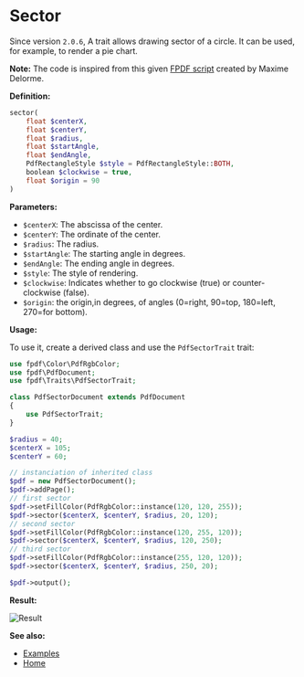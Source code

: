 # Sector

Since version `2.0.6`, A trait allows drawing sector of a circle. It can be
used, for example, to render a pie chart.

**Note:** The code is inspired from this given
[FPDF script](http://www.fpdf.org/en/script/script19.php) created by
Maxime Delorme.

**Definition:**

```php
sector(
    float $centerX,
    float $centerY,
    float $radius, 
    float $startAngle,
    float $endAngle,
    PdfRectangleStyle $style = PdfRectangleStyle::BOTH,
    boolean $clockwise = true,
    float $origin = 90
)
```

**Parameters:**

- `$centerX`: The abscissa of the center.
- `$centerY`: The ordinate of the center.
- `$radius`: The radius.
- `$startAngle`: The starting angle in degrees.
- `$endAngle`: The ending angle in degrees.
- `$style`: The style of rendering.
- `$clockwise`: Indicates whether to go clockwise (true) or counter-clockwise
  (false).
- `$origin`: the origin,in degrees, of angles (0=right, 90=top, 180=left,
  270=for bottom).

**Usage:**

To use it, create a derived class and use the `PdfSectorTrait` trait:

```php
use fpdf\Color\PdfRgbColor;
use fpdf\PdfDocument;
use fpdf\Traits\PdfSectorTrait;

class PdfSectorDocument extends PdfDocument
{
    use PdfSectorTrait;
}

$radius = 40;
$centerX = 105;
$centerY = 60;

// instanciation of inherited class
$pdf = new PdfSectorDocument();
$pdf->addPage();
// first sector
$pdf->setFillColor(PdfRgbColor::instance(120, 120, 255));
$pdf->sector($centerX, $centerY, $radius, 20, 120);
// second sector
$pdf->setFillColor(PdfRgbColor::instance(120, 255, 120));
$pdf->sector($centerX, $centerY, $radius, 120, 250);
// third sector
$pdf->setFillColor(PdfRgbColor::instance(255, 120, 120));
$pdf->sector($centerX, $centerY, $radius, 250, 20);

$pdf->output();
```

**Result:**

![Result](images/sector.png)

**See also:**

- [Examples](examples.md)
- [Home](../README.md)
